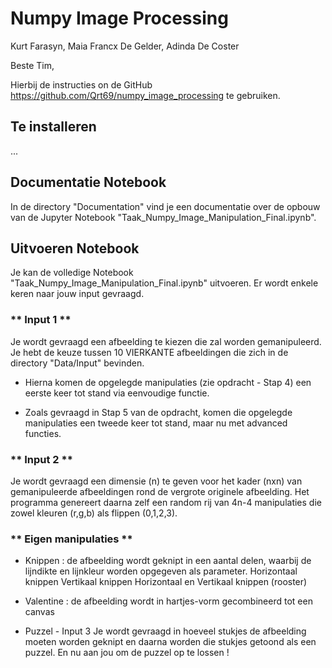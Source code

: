# Numpy Image Processing

Kurt Farasyn, Maia Francx De Gelder, Adinda De Coster


Beste Tim,

Hierbij de instructies on de GitHub https://github.com/Qrt69/numpy_image_processing te gebruiken.

## Te installeren

...

## Documentatie Notebook

In de directory "Documentation" vind je een documentatie over de opbouw van de Jupyter Notebook "Taak_Numpy_Image_Manipulation_Final.ipynb".


## Uitvoeren Notebook

Je kan de volledige Notebook "Taak_Numpy_Image_Manipulation_Final.ipynb" uitvoeren.
Er wordt enkele keren naar jouw input gevraagd.


### ** Input 1 **

Je wordt gevraagd een afbeelding te kiezen die zal worden gemanipuleerd.
Je hebt de keuze tussen 10 VIERKANTE afbeeldingen die zich in de directory "Data/Input" bevinden.

- Hierna komen de opgelegde manipulaties (zie opdracht - Stap 4) een eerste keer tot stand via eenvoudige functie.

- Zoals gevraagd in Stap 5 van de opdracht, komen die opgelegde manipulaties een tweede keer tot stand, maar nu met advanced functies.


### ** Input 2 **

Je wordt gevraagd een dimensie (n) te geven voor het kader (nxn) van gemanipuleerde afbeeldingen rond de vergrote originele afbeelding.
Het programma genereert daarna zelf een random rij van 4n-4 manipulaties die zowel kleuren (r,g,b) als flippen (0,1,2,3).


### ** Eigen manipulaties **

- Knippen : de afbeelding wordt geknipt in een aantal delen, waarbij de lijndikte en lijnkleur worden opgegeven als parameter.
	Horizontaal knippen
	Vertikaal knippen
	Horizontaal en Vertikaal knippen (rooster)


- Valentine : de afbeelding wordt in hartjes-vorm gecombineerd tot een canvas

- Puzzel - Input 3
	Je wordt gevraagd in hoeveel stukjes de afbeelding moeten worden geknipt en daarna worden die stukjes getoond als een puzzel.
	En nu aan jou om de puzzel op te lossen !

